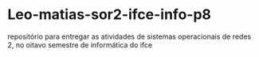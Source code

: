 # Leo-matias-sor2-ifce-info-p8
repositório para entregar as atividades de sistemas operacionais de redes 2, no oitavo semestre de informática do ifce
